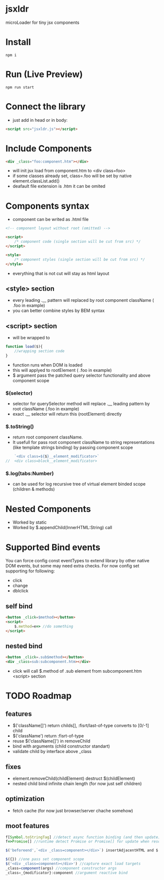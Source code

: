 # jsxldr
microLoader for tiny jsx components
# Install
```shell
npm i
```
# Run (Live Preview)
```shell
npm run start
```
# Connect the library
- just add in head or in body:
```html
<script src="jsxldr.js"></script>
```
# Include Components
```html
<div _class="foo:component.htm"></div>
```
- will init jsx load from component.htm to &lt;div class=foo&gt;
- if some classes already set, class=.foo will be set by native element.classList.add()
- deafault file extension is .htm it can be omited
# Components syntax
- component can be writed as .html file
```html
<!-- component layout without root (omitted) -->

<script>
	/* component code (single section will be cut from src) */
</script>

<style>
	/* component styles (single section will be cut from src) */
</style>
```
- everything that is not cut will stay as html layout
## &lt;style&gt; section
- every leading .__ pattern will replaced by root component className ( .foo in example)
- you can better combine styles by BEM syntax
## &lt;script&gt; section
- will be wrapped to
```js
function load($){
	//wrapping section code
}
```
- function runs when DOM is loaded
- this will applyed to rootElement ( .foo in example)
- $ argument pass the patched query selector functionality and above component scope
### $(selector)
- selector for querySelector method will replace .__ leading pattern by root className (.foo in example)
- exact .__ selector will return this (rootElement) directly
### $.toString()
- return root component className.
- It usefull for pass root component className to string representations (like template strings binding) by passing component scope
```js
	`<div class=${$}__element_modificator>`
//	<div class=block__element_modificator>
```
### $.log(tabs:Number)
- can be used for log recursive tree of virtual element binded scope (children & methods)
# Nested Components
- Worked by static
- Worked by $.appendChild(InnerHTML:String) call
# Supported Bind events
You can force config const eventTypes to extend library by other native DOM events, but some may need extra checks. For now config set supporting for following:
- click
- change
- dblclick
## self bind
```html
<button _click=$method></button>
<script>
	$.method=e=> //do something
</script>
```
## nested bind
```html
<button _click=.sub$method></button>
<div _class=sub:subcomponent.htm></div>
```
- click will call $.method of .sub element from subcomponent.htm &lt;script&gt; section
# TODO Roadmap
## features
- $('className[]') return childs[], :fisrt/last-of-type converts to [0/-1] child
- $('className') return :fisrt-of-type
- reuse $('className[]') in removeChild
- bind with arguments (child constructor standart)
- validate child by interface above _class
## fixes
- element.removeChild(childElement) destruct $(childElement)
- nested child bind infinite chain length (for now just self children)
## optimization
- fetch cache (for now just browser/server chache somehow)

## moot features
```js
f[Symbol.toStringTag] //detect async function binding (and then update)
f=>Promise[] //runtime detect Promise or Promise[] for update when resolve

$('beforeend',`<div _class=component></div>`) insertAdjacentHTML and $.update shortcut

$({}) //one pass set component scope
$('<div _class=component></div>') //capture exact load targets
_class=component(args) //component constructor args
_class=_{modificator}:component //argument reactive bind
```
